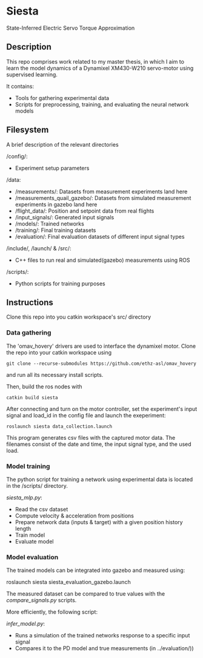 # Siesta
State-Inferred Electric Servo Torque Approximation

## Description
This repo comprises work related to my master thesis, in which I aim to learn the model dynamics of a Dynamixel XM430-W210 servo-motor using supervised learning. 

It contains:
- Tools for gathering experimental data
- Scripts for preprocessing, training, and evaluating the neural network models

## Filesystem
A brief description of the relevant directories

/config/:
- Experiment setup parameters

/data:
- /measurements/: Datasets from measurement experiments land here
- /measurements_quail_gazebo/: Datasets from simulated measurement experiments in gazebo land here
- /flight_data/: Position and setpoint data from real flights
- /input_signals/: Generated input signals 
- /models/: Trained networks
- /training/: Final training datasets
- /evaluation/: Final evaluation datasets of different input signal types

/include/, /launch/ & /src/:
- C++ files to run real and simulated(gazebo) measurements using ROS

/scripts/:
- Python scripts for training purposes 

## Instructions
Clone this repo into you catkin workspace's src/ directory

### Data gathering
The 'omav_hovery' drivers are used to interface the dynamixel motor. Clone the repo into your catkin workspace using
~~~
git clone --recurse-submodules https://github.com/ethz-asl/omav_hovery
~~~
and run all its necessary install scripts.


Then, build the ros nodes with 
~~~
catkin build siesta
~~~
After connecting and turn on the motor controller, set the experiment's input signal and load_id in the config file and launch the exeperiment:
~~~
roslaunch siesta data_collection.launch
~~~

This program generates csv files with the captured motor data. The filenames consist of the date and time, the input signal type, and the used load. 

### Model training 
The python script for training a network using experimental data is located in the /scripts/ directory.

*siesta_mlp.py*:
- Read the csv dataset
- Compute velocity & acceleration from positions
- Prepare network data (inputs & target) with a given position history length
- Train model
- Evaluate model

### Model evaluation
The trained models can be integrated into gazebo and measured using:

roslaunch siesta siesta_evaluation_gazebo.launch

The measured dataset can be compared to true values with the *compare_signals.py* scripts.

More efficiently, the following script:

*infer_model.py*:
- Runs a simulation of the trained networks response to a specific input signal
- Compares it to the PD model and true measurements (in ../evaluation/))
